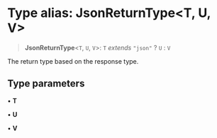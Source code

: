 # Type alias: JsonReturnType\<T, U, V\>

> **JsonReturnType**\<`T`, `U`, `V`\>: `T` *extends* `"json"` ? `U` : `V`

The return type based on the response type.

## Type parameters

• **T**

• **U**

• **V**
